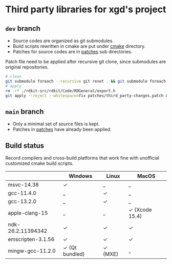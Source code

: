 # Third party libraries for xgd's project

## `dev` branch

* Source codes are organized as git submodules.
* Build scripts rewritten in cmake are put under [cmake](cmake) directory.
* Patches for source codes are in [patches](patches) sub directories.

Patch file need to be applied after recursive git clone, since submodules are original repositories.

```bash
# clean
git submodule foreach --recursive git reset . && git submodule foreach --recursive git checkout ./ && git submodule foreach --recursive git clean -df
# apply
rm -rf ./rdkit-src/rdkit/Code/RDGeneral/export.h
git apply --reject --whitespace=fix patches/third_party-changes.patch && cp -a patches/* ./ && rm -rf third_party-changes.patch
```

## `main` branch

* Only a minimal set of source files is kept.
* Patches in [patches](patches) have already been applied.

## Build status

Record compilers and cross-build platforms that work fine with unofficial customized cmake build scripts.

|                   | Windows              | Linux         | MacOS                |
|-------------------|----------------------|---------------|----------------------|
| msvc-14.38        | &check;              | _             | _                    |
| gcc-11.4.0        | _                    | &check;       | _                    |
| gcc-13.2.0        | _                    | &check;       | _                    |
| apple-clang-15    | _                    | _             | &check; (Xcode 15.4) |
| ndk-26.2.11394342 | &check;              | &check;       | &check;              |
| emscripten-3.1.56 | &check;              | &check;       | &check;              |
| mingw-gcc-11.2.0  | &check; (Qt bundled) | &check; (MXE) | _                    |

